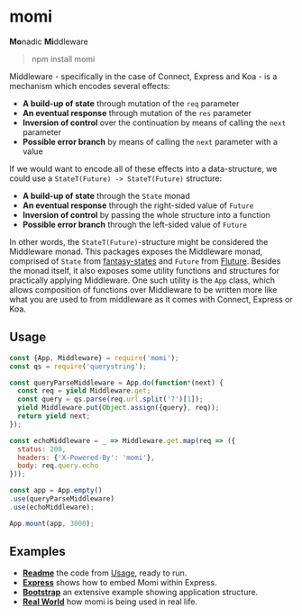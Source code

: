 # momi

**Mo**nadic **Mi**ddleware

> npm install momi

Middleware - specifically in the case of Connect, Express and Koa - is a
mechanism which encodes several effects:

- **A build-up of state** through mutation of the `req` parameter
- **An eventual response** through mutation of the `res` parameter
- **Inversion of control** over the continuation by means of calling the `next` parameter
- **Possible error branch** by means of calling the `next` parameter with a value

If we would want to encode all of these effects into a data-structure, we could
use a `StateT(Future) -> StateT(Future)` structure:

- **A build-up of state** through the `State` monad
- **An eventual response** through the right-sided value of `Future`
- **Inversion of control** by passing the whole structure into a function
- **Possible error branch** through the left-sided value of `Future`

In other words, the `StateT(Future)`-structure might be considered the
Middleware monad. This packages exposes the Middleware monad, comprised of
`State` from [fantasy-states][] and `Future` from [Fluture][]. Besides the
monad itself, it also exposes some utility functions and structures for
practically applying Middleware. One such utility is the `App` class,
which allows composition of functions over Middleware to be written more like
what you are used to from middleware as it comes with Connect, Express or Koa.

## Usage

```js
const {App, Middleware} = require('momi');
const qs = require('querystring');

const queryParseMiddleware = App.do(function*(next) {
  const req = yield Middleware.get;
  const query = qs.parse(req.url.split('?')[1]);
  yield Middleware.put(Object.assign({query}, req));
  return yield next;
});

const echoMiddleware = _ => Middleware.get.map(req => ({
  status: 200,
  headers: {'X-Powered-By': 'momi'},
  body: req.query.echo
}));

const app = App.empty()
.use(queryParseMiddleware)
.use(echoMiddleware);

App.mount(app, 3000);
```

## Examples

- **[Readme][example-1]** the code from [Usage](#usage), ready to run.
- **[Express][example-2]** shows how to embed Momi within Express.
- **[Bootstrap][example-3]** an extensive example showing application structure.
- **[Real World][example-4]** how momi is being used in real life.

[fantasy-states]: https://github.com/fantasyland/fantasy-states
[Fluture]: https://github.com/Avaq/Fluture
[example-1]: https://github.com/Avaq/momi/tree/master/examples/readme
[example-2]: https://github.com/Avaq/momi/tree/master/examples/express
[example-3]: https://github.com/Avaq/momi/tree/master/examples/bootstrap
[example-4]: https://github.com/Avaq/node-server-skeleton/tree/master/src/bootstrap

